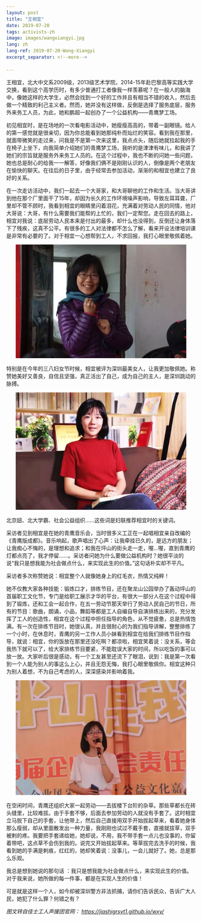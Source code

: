 ```yaml
---
layout: post
title: "王相宜"
date: 2019-07-20
tags: activists-zh
image: images/wangxiangyi.jpg
lang: zh
lang-ref: 2019-07-20-Wang-Xiangyi
excerpt_separator: <!--more-->

---
```


王相宜，北大中文系2009级，2013级艺术学院，2014-15年赴巴黎高等实践大学交换，看到这个高学历时，有多少普通打工者像我一样羡慕呢？在一般人的脑海中，像她这样的大学生，必然会找到一个好的工作并且有相当不错的收入，然后去做一个精致的利己主义者。然而，她并没有这样做，反倒是选择了服务底层，服务外来务工人员，为此，她和鹏超一起创办了一个公益机构——青鹰梦工场。

初见相宜时，是在场地的一次看电影活动中，她瘦瘦高高的，带着一副眼镜。给人的第一感觉就是很亲切，因为你总能看到她那纯朴而灿烂的笑容。看到我在那里，就面带微笑的走过来，问我是不是第一次来这里，我点点头，随后她就拉起我的手在椅子上坐下，向我简单介绍她们的青鹰梦工场，我听的是津津有味儿，和我讲了她们的宗旨就是服务外来务工人员的。在这个过程中，我也不断的问她一些问题，她也总是耐心的给我一一解答，好像我们俩不是刚刚认识的人，倒像是两个老朋友在愉快的聊天。在往后的日子里，由于经常去参加活动，渐渐的和相宜也建立了良好的关系。

在一次走访活动中，我们一起去一个大哥家，和大哥聊他的工作和生活。当大哥讲到他在那个厂里面干了15年，却因为长久的工作环境噪声影响，导致左耳耳聋，厂里却不管不顾时，我看到相宜的眼睛里闪着泪花，充满着对劳动人民的同情，他对大哥说：大哥，有什么需要我们能帮的上忙的，我们一定帮您。走在回去的路上，相宜对我说：底层劳动人民本来是付出的最多，却什么也没得到，反倒还让身体落下了残疾，这真不公平。有很多的工人对法律都不怎么了解，看来开设法律培训课是非常有必要的了。对于相宜一心想帮到工人，不求回报，我打心眼里敬佩着她。

<div style="text-align:center"><img src="/images/wangxiangyi1.jpg" width="90%"/></div>

特别是在今年的三八妇女节时候，相宜被评为深圳最美女人，让我更加敬佩她。称赞她美好又善良，自信且坚强，真正活出了自己，成为自己的主人，是深圳跳动的脉搏。

<div style="text-align:center"><img src="/images/wangxiangyi2.jpg" width="90%"/></div>

北京妞、北大学霸、社会公益组织……这些词是妇联推荐相宜时的关键词。

采访者见到相宜是在她的青鹰音乐会，当时很多义工正在一起唱相宜亲自改编的《青鹰版成都》。音乐响起，歌声唱出了心声：让我牵挂已久的，是远方的朋友；让我痴心不悔的，是理想和追求；和我在坪山的街头走一走，喔…喔，直到青鹰的灯都点亮了，我才停留……。采访者问她为什么要做公益机构时？她很平淡的说“我只是想我能为社会做点什么，来实现此生的价值。”这句话朴实却不平凡。

采访者多次称赞她说：相宜整个人就像她身上的红毛衣，热情又纯粹！

她不仅教大家各种技能：锻炼口才，排练节目，还在聚龙山公园举办了轰动坪山的首届职工文化节，专门是给职工展示才华的平台，有很大一部分人在这个过程中得到了锻炼，还和工会一起合作，在五一劳动节那天举行了劳动人民自己的节日，所有的节目：歌曲，朗诵，小品，舞蹈等都是工人自编自导自演排练出来的，充分发挥了工人的创造性，相宜在这个过程中担任指导的角色，从不觉疲惫，总是热情饱满。有一次在排练节目时，她很认真，并且很耐心的为我们指导讲解，整整排练了一个小时，在休息时，青鹰的另一工作人员小妹看到相宜在给我们排练节目作指导，就说：相宜，你的饭放在那里还没吃啊？都凉啦，相宜笑着说：没关系，等会我热下就可以了，给大家排练节目要紧，不能耽误大家的时间，所以吃饭的事可以放一放。大家听后很是感动，有一个工友甚至还流下了眼泪，说到：我是第一次看到一个人能为别人的事这么上心，并且无怨无悔，我打心眼里敬佩你。相宜这种只为别人着想，不为自己考虑的人，深深感染并影响着我。

<div style="text-align:center"><img src="/images/wangxiangyi3.jpg" width="90%"/></div>

在空闲时间，青鹰还组织大家一起劳动——去拔楼下台阶的杂草。那些草都长在砖头缝里，比较难拔。由于手套不够，后面去参加劳动的人就没有手套了。这时相宜立马脱下自己的手套，让他带上，然后自己直接用双手开始拔起草来，看着她身体那么瘦弱，却从里面散发出一种力量，我刚刚也试过不戴手套，直接就拔草，双手被剌的疼。我要把手套递给她，她却说，不用，我不带手套一点儿也没事的，你留着带吧，这点草不会伤到我的。说完又开始拔起草来。等草拔完去洗手的时候，我看到她的手满是剌痕，红红的，她却笑着说：没事儿，一会儿就好了。她，总是那么乐观。

我总是想到她说的那句话 ：我只是想我能为社会做点什么，来实现此生的价值。对于我来说，她所做的每一件事，都是在实现人生的价值！

可是就是这样一个人，如今却被深圳警方非法抓捕，请你们告诉民众，告诉广大人民，她犯了什么罪？何错之有？



<em>图文转自佳士工人声援团官网： <https://jiashigrsyt1.github.io/wxy/></em>
